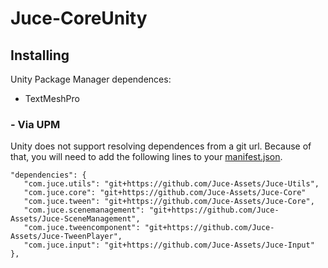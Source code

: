 # Juce-CoreUnity

## Installing

Unity Package Manager dependences:
- TextMeshPro

### - Via UPM
Unity does not support resolving dependences from a git url. Because of that, you will need to add the following lines to your [manifest.json](https://docs.unity3d.com/Manual/upm-manifestPrj.html).
```
"dependencies": {
   "com.juce.utils": "git+https://github.com/Juce-Assets/Juce-Utils",
   "com.juce.core": "git+https://github.com/Juce-Assets/Juce-Core"
   "com.juce.tween": "git+https://github.com/Juce-Assets/Juce-Core",
   "com.juce.scenemanagement": "git+https://github.com/Juce-Assets/Juce-SceneManagement",
   "com.juce.tweencomponent": "git+https://github.com/Juce-Assets/Juce-TweenPlayer",
   "com.juce.input": "git+https://github.com/Juce-Assets/Juce-Input"
},
```
